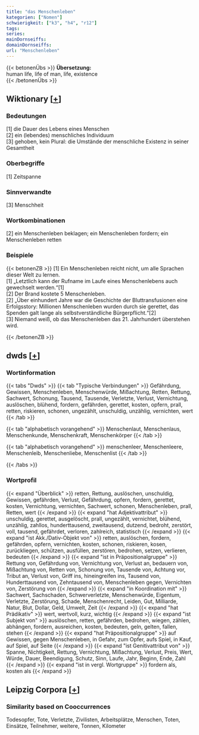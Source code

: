 ```yaml
---
title: "das Menschenleben"
kategorien: ["Nomen"]
schwierigkeit: ["k3", "h4", "r12"]
tags:
series:
mainDornseiffs:
domainDornseiffs:
url: "Menschenleben"
---
```


{{< betonenÜbs >}}
**Übersetzung:**  
human life, life of man, life, existence  
{{< /betonenÜbs >}}

## Wiktionary [[+](https://de.wiktionary.org/wiki/Menschenleben)]

### Bedeutungen
[1] die Dauer des Lebens eines Menschen  
[2] ein (lebendes) menschliches Individuum  
[3] gehoben, kein Plural: die Umstände der menschliche Existenz in seiner Gesamtheit  

### Oberbegriffe
[1] Zeitspanne  

### Sinnverwandte
[3] Menschheit  

### Wortkombinationen
[2] ein Menschenleben beklagen; ein Menschenleben fordern; ein Menschenleben retten  

### Beispiele
{{< betonenZB >}}
[1] Ein Menschenleben reicht nicht, um alle Sprachen dieser Welt zu lernen.  
[1] „Letztlich kann der Rufname im Laufe eines Menschenlebens auch gewechselt werden.“[1]  
[2] Der Brand kostete 5 Menschenleben.  
[2] „Über einhundert Jahre war die Geschichte der Bluttransfusionen eine Erfolgsstory: Millionen Menschenleben wurden durch sie gerettet, das Spenden galt lange als selbstverständliche Bürgerpflicht.“[2]  
[3] Niemand weiß, ob das Menschenleben das 21. Jahrhundert überstehen wird.  

{{< /betonenZB >}}


## dwds [[+](https://www.dwds.de/wb/Menschenleben)]

### Wortinformation
{{< tabs "Dwds" >}}
{{< tab "Typische Verbindungen" >}}
Gefährdung, Gewissen, Menschenleben, Menschenwürde, Mißachtung, Retten, Rettung, Sachwert, Schonung, Tausend, Tausende, Verletzte, Verlust, Vernichtung, auslöschen, blühend, fordern, gefährden, gerettet, kosten, opfern, prall, retten, riskieren, schonen, ungezählt, unschuldig, unzählig, vernichten, wert
{{< /tab >}}

{{< tab "alphabetisch vorangehend" >}}
Menschenlaut, Menschenlaus, Menschenkunde, Menschenkraft, Menschenkörper
{{< /tab >}}

{{< tab "alphabetisch vorangehend" >}}
menschenleer, Menschenleere, Menschenleib, Menschenliebe, Menschenlist
{{< /tab >}}

{{< /tabs >}}

### Wortprofil
{{< expand "Überblick" >}} retten, Rettung, auslöschen, unschuldig, Gewissen, gefährden, Verlust, Gefährdung, opfern, fordern, gerettet, kosten, Vernichtung, vernichten, Sachwert, schonen, Menschenleben, prall, Retten, wert {{< /expand >}}
{{< expand "hat Adjektivattribut" >}} unschuldig, gerettet, ausgelöscht, prall, ungezählt, vernichtet, blühend, unzählig, zahllos, hunderttausend, zweitausend, dutzend, bedroht, zerstört, voll, tausend, gefährdet, verloren, zahlreich, statistisch {{< /expand >}}
{{< expand "ist Akk./Dativ-Objekt von" >}} retten, auslöschen, fordern, gefährden, opfern, vernichten, kosten, schonen, riskieren, kosen, zurückliegen, schützen, ausfüllen, zerstören, bedrohen, setzen, verlieren, bedeuten {{< /expand >}}
{{< expand "ist in Präpositionalgruppe" >}} Rettung von, Gefährdung von, Vernichtung von, Verlust an, bedauern von, Mißachtung von, Retten von, Schonung von, Tausende von, Achtung vor, Tribut an, Verlust von, Griff ins, hineingreifen ins, Tausend von, Hunderttausend von, Zehntausend von, Menschenleben gegen, Vernichten von, Zerstörung von {{< /expand >}}
{{< expand "in Koordination mit" >}} Sachwert, Sachschaden, Schwerverletzte, Menschenwürde, Eigentum, Verletzte, Zerstörung, Schade, Menschenrecht, Leiden, Gut, Milliarde, Natur, Blut, Dollar, Geld, Umwelt, Zeit {{< /expand >}}
{{< expand "hat Prädikativ" >}} wert, wertvoll, kurz, wichtig {{< /expand >}}
{{< expand "ist Subjekt von" >}} auslöschen, retten, gefährden, bedrohen, wiegen, zählen, abhängen, fordern, ausreichen, kosten, bedeuten, geln, gelten, fallen, stehen {{< /expand >}}
{{< expand "hat Präpositionalgruppe" >}} auf Gewissen, gegen Menschenleben, in Gefahr, zum Opfer, aufs Spiel, in Kauf, auf Spiel, auf Seite {{< /expand >}}
{{< expand "ist Genitivattribut von" >}} Spanne, Nichtigkeit, Rettung, Vernichtung, Mißachtung, Verlust, Preis, Wert, Würde, Dauer, Beendigung, Schutz, Sinn, Laufe, Jahr, Beginn, Ende, Zahl {{< /expand >}}
{{< expand "ist in vergl. Wortgruppe" >}} fordern als, kosten als {{< /expand >}}

## Leipzig Corpora [[+](https://corpora.uni-leipzig.de/en/res?word=Menschenleben&corpusId=deu_newscrawl-public_2018)]


### Similarity based on Cooccurrences
Todesopfer, Tote, Verletzte, Zivilisten, Arbeitsplätze, Menschen, Toten, Einsätze, Teilnehmer, weitere, Tonnen, Kilometer

